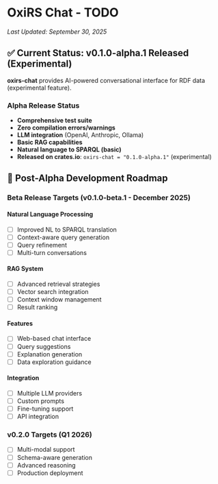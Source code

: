 # OxiRS Chat - TODO

*Last Updated: September 30, 2025*

## ✅ Current Status: v0.1.0-alpha.1 Released (Experimental)

**oxirs-chat** provides AI-powered conversational interface for RDF data (experimental feature).

### Alpha Release Status
- **Comprehensive test suite**
- **Zero compilation errors/warnings**
- **LLM integration** (OpenAI, Anthropic, Ollama)
- **Basic RAG capabilities**
- **Natural language to SPARQL (basic)**
- **Released on crates.io**: `oxirs-chat = "0.1.0-alpha.1"` (experimental)

## 🎯 Post-Alpha Development Roadmap

### Beta Release Targets (v0.1.0-beta.1 - December 2025)

#### Natural Language Processing
- [ ] Improved NL to SPARQL translation
- [ ] Context-aware query generation
- [ ] Query refinement
- [ ] Multi-turn conversations

#### RAG System
- [ ] Advanced retrieval strategies
- [ ] Vector search integration
- [ ] Context window management
- [ ] Result ranking

#### Features
- [ ] Web-based chat interface
- [ ] Query suggestions
- [ ] Explanation generation
- [ ] Data exploration guidance

#### Integration
- [ ] Multiple LLM providers
- [ ] Custom prompts
- [ ] Fine-tuning support
- [ ] API integration

### v0.2.0 Targets (Q1 2026)
- [ ] Multi-modal support
- [ ] Schema-aware generation
- [ ] Advanced reasoning
- [ ] Production deployment